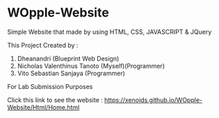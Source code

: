 # WOpple-Website
Simple Website that made by using HTML, CSS, JAVASCRIPT &amp; JQuery

This Project Created by :
1. Dheanandri (Blueprint Web Design)
2. Nicholas Valenthinus Tanoto (Myself)(Programmer)
3. Vito Sebastian Sanjaya (Programmer)

For Lab Submission Purposes

Click this link to see the website : https://xenoids.github.io/WOpple-Website/Html/Home.html
